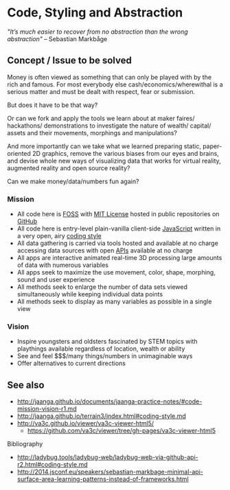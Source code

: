 Code, Styling and Abstraction
===


_"It’s much easier to recover from no abstraction than the wrong abstraction"_ &ndash; Sebastian Markbåge

## Concept / Issue to be solved

Money is often viewed as something that can only be played with by the rich and famous.
For most everybody else cash/economics/wherewithal is a serious matter and must be dealt with respect, fear or submission.

But does it have to be that way?

Or can we fork and apply the tools we learn about at maker faires/ hackathons/ demonstrations to investigate the nature of wealth/ capital/ assets and their movements, morphings and manipulations?

And more importantly can we take what we learned preparing static, paper-oriented 2D graphics, remove the various biases from our eyes and brains, and devise whole new ways of visualizing data that works for virtual reality, augmented reality and open source reality?

Can we make money/data/numbers fun again?

### Mission

* All code here is [FOSS]( https://en.wikipedia.org/wiki/Free_and_open-source_software ) with [MIT License]( https://en.wikipedia.org/wiki/MIT_License ) hosted in public repositories on [GitHub]( https://en.wikipedia.org/wiki/GitHub )
* All code here is entry-level plain-vanilla client-side [JavaScript]( https://en.wikipedia.org/wiki/JavaScript ) written in a very open, airy [coding style]( https://github.com/mrdoob/three.js/wiki/Mr.doob's-Code-Style%E2%84%A2 )
* All data gathering is carried via tools hosted and available at no charge accessing data sources with open [APIs]( https://en.wikipedia.org/wiki/Application_programming_interface ) available at no charge
* All apps are interactive animated real-time 3D processing large amounts of data with numerous variables
* All apps seek to maximize the use movement, color, shape, morphing, sound and user experience
* All methods seek to enlarge the number of data sets viewed simultaneously while keeping individual data points
* All methods seek to display as many variables as possible in a single view

### Vision
* Inspire youngsters and oldsters fascinated by STEM topics with playthings available regardless of location, wealth or ability
* See and feel $$$/many things/numbers in unimaginable ways
* Offer alternatives to current directions

## See also

* http://jaanga.github.io/documents/jaanga-practice-notes/#code-mission-vision-r1.md
* http://jaanga.github.io/terrain3/index.html#coding-style.md
* http://va3c.github.io/viewer/va3c-viewer-html5/
	* https://github.com/va3c/viewer/tree/gh-pages/va3c-viewer-html5

Bibliography

* http://ladybug.tools/ladybug-web/ladybug-web-via-github-api-r2.html#coding-style.md
* http://2014.jsconf.eu/speakers/sebastian-markbage-minimal-api-surface-area-learning-patterns-instead-of-frameworks.html